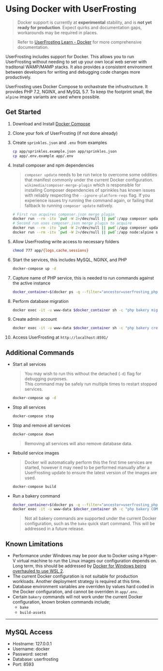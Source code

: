 # Using Docker with UserFrosting

>Docker support is currently at **experimental** stability, and is **not yet ready for production**. Expect quirks and documentation gaps, workarounds may be required in places.

>Refer to [UserFrosting Learn - Docker](https://learn.userfrosting.com/installation/environment/docker) for more comprehensive documentation.

UserFrosting includes support for Docker. This allows you to run UserFrosting without needing to set up your own local web server with traditonal WAMP/MAMP stacks. It also provides a consistent environment between developers for writing and debugging code changes more productively.

UserFrosting uses Docker Compose to orchastrate the infrustructure. It provides PHP 7.2, NGINX, and MySQL 5.7. To keep the footprint small, the `alpine` image variants are used where possible.

## Get Started

1. Download and Install [Docker Compose](https://docs.docker.com/compose/install/)

2. Clone your fork of UserFrosting (if not done already)

3. Create `sprinkles.json` and `.env` from examples
   ```bash
   cp app/sprinkles.example.json app/sprinkles.json
   cp app/.env.example app/.env
   ```

4. Install composer and npm dependencies
   >`composer update` needs to be run twice to overcome some oddities that manifest commonly under the current Docker configuration.<br/>
   >`wikimedia/composer-merge-plugin` which is responsible for installing Composer dependencies of sprinkles has known issues with reliably respecting the `--ignore-platform-reqs` flag. If you experience issues try running the command again, or failing that fallback to running `composer update` natively.
   ```bash
   # First run acquires composer.json merge plugin
   docker run --rm -itv `pwd -W 2>/dev/null || pwd`:/app composer update --ignore-platform-reqs
   # Second run uses composer.json merge plugin to acquire
   docker run --rm -itv `pwd -W 2>/dev/null || pwd`:/app composer update --ignore-platform-reqs
   docker run --rm -itv `pwd -W 2>/dev/null || pwd`:/app node:alpine sh -c "cd /app/build ; npm install ; npm run uf-assets-install"
   ```

5. Allow UserFrosting write access to necessary folders
   ```bash
   chmod 777 app/{logs,cache,sessions}
   ```

6. Start the services, this includes MySQL, NGINX, and PHP
   ```bash
   docker-compose up -d
   ```

7. Capture name of PHP service, this is needed to run commands against the active instance
   ```bash
   docker_container=$(docker ps -q --filter="ancestor=userfrosting_php")
   ```

8. Perform database migration
   ```bash
   docker exec -it -u www-data $docker_container sh -c "php bakery migrate"
   ```

9. Create admin account
   ```bash
   docker exec -it -u www-data $docker_container sh -c "php bakery create-admin"
   ```

10. Access UserFrosting at `http://localhost:8591/`

## Additional Commands

* Start all services
  >You may wish to run this without the detached (`-d`) flag for debugging purposes.<br/>
  >This command may be safely run multiple times to restart stopped services.
  ```bash
  docker-compose up -d
  ```

* Stop all services
  ```bash
  docker-compose stop
  ```

* Stop and remove all services
  ```bash
  docker-compose down
  ```
  >Removing all services will also remove database data.

* Rebuild service images
  >Docker will automatically perform this the first time services are started, however it may need to be performed manually after a UserFrosting update to ensure the latest version of the images are used.
  ```bash
  docker-compose build
  ```

* Run a bakery command
  ```bash
  docker_container=$(docker ps -q --filter="ancestor=userfrosting_php")
  docker exec -it -u www-data $docker_container sh -c "php bakery COMMAND_NAME"
  ```
  >Not all bakery commands are supported under the current Docker configuration, such as the `bake` quick start command. This will be addressed in a future release.

## Known Limitations

* Performance under Windows may be poor due to Docker using a Hyper-V virtual machine to run the Linux images our configuration depends on. Long term, this should be addressed by [Docker for Windows being overhauled to use WSL 2](https://engineering.docker.com/2019/06/docker-hearts-wsl-2/).
* The current Docker configuration is not suitable for production workloads. Another deployment strategy is required at this time.
* Database environment variables are overriden by values hard coded in the Docker configuration, and cannot be overriden in `app/.env`.
* Certain `bakery` commands will not work under the current Docker configuration, known broken commands include;
  - `bake`
  - `build-assets`

---

## MySQL Access

- Hostname: 127.0.0.1
- Username: docker
- Password: secret
- Database: userfrosting
- Port: 8593
